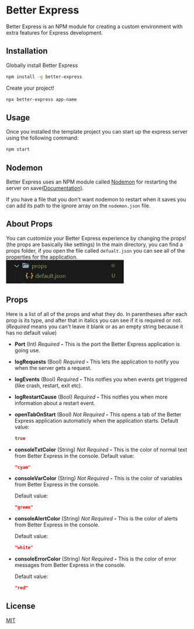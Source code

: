 # Better Express

Better Express is an NPM module for creating a custom environment with extra features for Express development.

## Installation

Globally install Better Express

```bash
npm install -g better-express
```

Create your project!

```bash
npx better-express app-name
```

## Usage

Once you installed the template project you can start up the express server using the following command:

```bash
npm start
```

## Nodemon

Better Express uses an NPM module called [Nodemon](https://nodemon.io/) for restarting the server on save([Documentation](https://github.com/remy/nodemon#nodemon)).

If you have a file that you don't want nodemon to restart when it saves you can add its path to the ignore array on the `nodemon.json` file.

## About Props

You can customize your Better Express experience by changing the props! (the props are basically like settings)
In the main directory, you can find a props folder, if you open the file called `defualt.json` you can see all of the properties for the application.<br>
<img src="./bin\img\Props Capture.JPG" ><br>

## Props

Here is a list of all of the props and what they do.
In parentheses after each prop is its type, and after that in italics you can see if it is required or not. (_Required_ means you can't leave it blank or as an empty string because it has no default value)

-   **Port** (Int) _Required_ **-** This is the port the Better Express application is going use.

-   **logRequests** (Bool) _Required_ **-** This lets the application to notify you when the server gets a request.

-   **logEvents** (Bool) _Required_ **-** This notfies you when events get triggered (like crash, restart, exit etc).

-   **logRestartCause** (Bool) _Required_ **-** This notfies you when more information about a restart event.

-   **openTabOnStart** (Bool) _Not Required_ **-** This opens a tab of the Better Express application automaticly when the application starts.
    Default value:

    ```json
    true
    ```

-   **consoleTxtColor** (String) _Not Required_ **-** This is the color of normal text from Better Express in the console.
    Default value:

    ```json
    "cyan"
    ```

-   **consoleVarColor** (String) _Not Required_ **-** This is the color of variables from Better Express in the console.

    Default value:

    ```json
    "green"
    ```

-   **consoleAlertColor** (String) _Not Required_ **-** This is the color of alerts from Better Express in the console.

    Default value:

    ```json
    "white"
    ```

-   **consoleErrorColor** (String) _Not Required_ **-** This is the color of error messages from Better Express in the console.

    Default value:

    ```json
    "red"
    ```

## License

[MIT](https://choosealicense.com/licenses/mit/)
